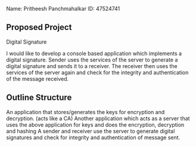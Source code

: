 Name: Pritheesh Panchmahalkar
ID:   47524741

## Proposed Project

Digital Signature

I would like to develop a console based application which implements a digital signature. 
Sender uses the services of the server to generate a digital signature and sends it to a receiver.
The receiver then uses the services of the server again and check for the integrity and authentication of the message received.




## Outline Structure

An application that stores/generates the keys for encryption and decryption. (acts like a CA)
Another application which acts as a server that uses the above application for keys and does the encryption, decryption and hashing
A sender and receiver use the server to generate digital signatures and check for integrity and authentication of message sent.
